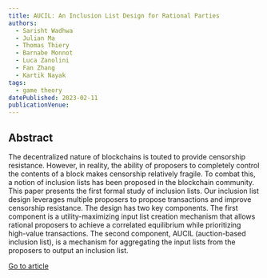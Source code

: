 ```yaml
---
title: AUCIL: An Inclusion List Design for Rational Parties
authors:
  - Sarisht Wadhwa
  - Julian Ma
  - Thomas Thiery
  - Barnabe Monnot
  - Luca Zanolini
  - Fan Zhang
  - Kartik Nayak
tags:
  - game theory
datePublished: 2023-02-11
publicationVenue: 
---
```


## Abstract

The decentralized nature of blockchains is touted to provide censorship resistance. However, in reality, the ability of proposers to completely control the contents of a block makes censorship relatively fragile. To combat this, a notion of inclusion lists has been proposed in the blockchain community. This paper presents the first formal study of inclusion lists. Our inclusion list design leverages multiple proposers to propose transactions and improve censorship resistance. The design has two key components. The first component is a utility-maximizing input list creation mechanism that allows rational proposers to achieve a correlated equilibrium while prioritizing high-value transactions. The second component, AUCIL (auction-based inclusion list), is a mechanism for aggregating the input lists from the proposers to output an inclusion list.

[Go to article](https://eprint.iacr.org/2025/194)
